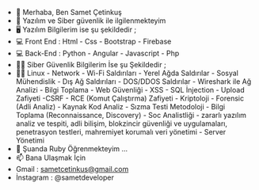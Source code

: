 - 👋 Merhaba, Ben Samet Çetinkuş
- 👀 Yazılım ve Siber güvenlik ile ilgilenmekteyim 
- 🖥️ Yazılım Bilgilerim ise şu şekildedir ;
- 💻 Front End : Html - Css - Bootstrap - Firebase
- 💻 Back-End : Python - Angular - Javascript - Php
- 👨‍💻  Siber Güvenlik Bilgilerim İse şu Şekildedir ;
- 👨‍💻 Linux - Network - Wi-Fi Saldırıları - Yerel Ağda Saldırılar - Sosyal Mühendislik - Dış Ağ Saldırıları - DOS/DDOS Saldırılar - Wireshark ile Ağ Analizi - Bilgi Toplama - Web Güvenliği - XSS - SQL İnjection - Upload Zafiyeti -CSRF - RCE (Komut Çalıştırma) Zafiyeti - Kriptoloji - Forensic (Adli Analiz) - Kaynak Kod Analiz -   Sızma Testi Metodoloji - Bilgi Toplama (Reconnaissance, Discovery) - Soc Analistliği - zararlı yazılım analiz ve tespiti, adli bilişim, blokzincir güvenliği ve uygulamaları, penetrasyon testleri, mahremiyet korumalı veri yönetimi - Server Yönetimi
- 🌱 Şuanda Ruby Öğrenmekteyim ...
- 📫 Bana Ulaşmak İçin 
- Gmail : sametcetinkus@gmail.com
- İnstagram : @sametdeveloper


<!---
sametcetinkuss/sametcetinkuss is a ✨ special ✨ repository because its `README.md` (this file) appears on your GitHub profile.
You can click the Preview link to take a look at your changes.
--->
